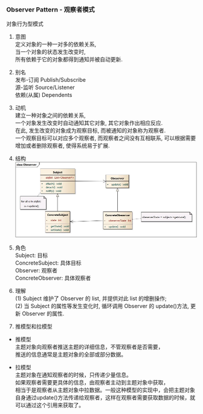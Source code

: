 ### Observer Pattern - 观察者模式  

对象行为型模式  

1. 意图  
定义对象的一种一对多的依赖关系,   
当一个对象的状态发生改变时,  
所有依赖于它的对象都得到通知并被自动更新.  

2. 别名  
发布-订阅 Publish/Subscribe  
源-监听   Source/Listener  
依赖(从属) Dependents  

3. 动机  
建立一种对象之间的依赖关系,  
一个对象发生改变时自动通知其它对象, 其它对象作出相应反应.  
在此, 发生改变的对象成为观察目标, 而被通知的对象称为观察者.  
一个观察目标可以对应多个观察者, 而观察者之间没有互相联系, 
可以根据需要增加或者删除观察者, 使得系统易于扩展.  

4. 结构  
![](../../../images/observer.png)

5. 角色  
Subject:  目标  
ConcreteSubject: 具体目标  
Observer: 观察者  
ConcreteObserver: 具体观察者  

6. 理解  
(1) Subject 维护了 Observer 的 list, 并提供对此 list 的增删操作;  
(2) 当 Subject 的属性等发生变化时, 
循环调用 Observer 的 update()方法, 更新 Observer 的属性.  

7. 推模型和拉模型  
* 推模型  
主题对象向观察者推送主题的详细信息，不管观察者是否需要，  
推送的信息通常是主题对象的全部或部分数据。

* 拉模型  
主题对象在通知观察者的时候，只传递少量信息。  
如果观察者需要更具体的信息，由观察者主动到主题对象中获取，  
相当于是观察者从主题对象中拉数据。一般这种模型的实现中，会把主题对象自身通过update()方法传递给观察者，这样在观察者需要获取数据的时候，就可以通过这个引用来获取了。